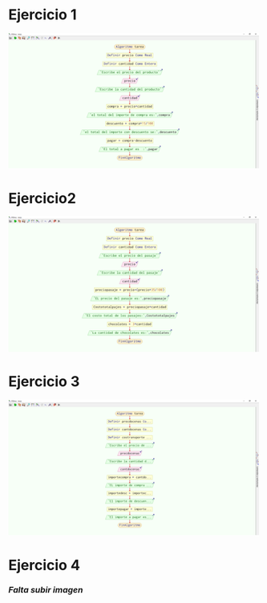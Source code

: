 # Ejercicio 1
<img src="./E1.png" width="500"/>

# Ejercicio2
<img src="./E2.png" width="500"/>

# Ejercicio 3
<img src="./E3.png" width="500"/>

# Ejercicio 4
### *Falta subir imagen*